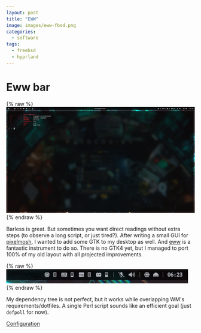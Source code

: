 ```yaml
---
layout: post
title: "EWW"
image: images/eww-fbsd.png
categories:
  - software
tags:
  - freebsd
  - hyprland
---
```

# Eww bar

{% raw %}<img src="/images/eww-fbsd.png" alt="Screenshot">{% endraw %}

Barless is great. But sometimes you want direct readings without extra steps (to observe a long script, or just tired?). After writing a small GUI for [pixelmosh](https://github.com/charlesrocket/pixelmosh), I wanted to add some GTK to my desktop as well. And [eww](https://github.com/elkowar/eww/) is a fantastic instrument to do so. There is no GTK4 yet, but I managed to port 100% of my old layout with all projected improvements.

{% raw %}<img src="/images/eww-bar.gif" alt="Bar in action">{% endraw %}

My dependency tree is not perfect, but it works while overlapping WM's requirements/dotfiles. A single Perl script sounds like an efficient goal (just `defpoll` for now).

[Configuration](https://github.com/charlesrocket/dotfiles/tree/845efb7c27277346dc11bcdf3a002eafeff1de96/.config/eww)
